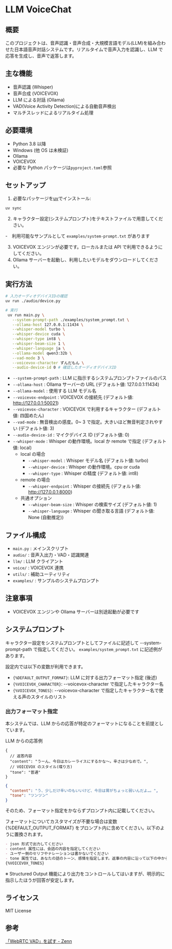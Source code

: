 # LLM VoiceChat

## 概要

このプロジェクトは、音声認識・音声合成・大規模言語モデル(LLM)を組み合わせた日本語音声対話システムです。リアルタイムで音声入力を認識し、LLM で応答を生成し、音声で返答します。

## 主な機能

- 音声認識 (Whisper)
- 音声合成 (VOICEVOX)
- LLM による対話 (Ollama)
- VAD(Voice Activity Detection)による自動音声検出
- マルチスレッドによるリアルタイム処理

## 必要環境

- Python 3.8 以降
- Windows (他 OS は未検証)
- Ollama
- VOICEVOX
- 必要な Python パッケージは`pyproject.toml`参照

## セットアップ

1. 必要なパッケージを[uv](https://github.com/astral-sh/uv)でインストール:

```sh
uv sync
```

2. キャラクター設定(システムプロンプト)をテキストファイルで用意してください。

-　利用可能なサンプルとして `examples/system-prompt.txt` があります

3. VOICEVOX エンジンが必要です。ローカルまたは API で利用できるようにしてください。
4. Ollama サーバーを起動し、利用したいモデルをダウンロードしてください。

## 実行方法

```sh
# 入力オーディオデバイスIDの確認
uv run ./audio/device.py

# 実行
 uv run main.py \
   --system-prompt-path ./examples/system_prompt.txt \
   --ollama-host 127.0.0.1:11434 \
   --whisper-model turbo \
   --whisper-device cuda \
   --whisper-type int8 \
   --whisper-beam-size 1 \
   --whisper-language ja \
   --ollama-model qwen3:32b \
   --vad-mode 3 \
   --voicevox-character ずんだもん \
   --audio-device-id 0 # 確認したオーディオデバイスID
```

- `--system-prompt-path` : LLM に指示するシステムプロンプトファイルのパス
- `--ollama-host` : Ollama サーバーの URL (デフォルト値: 127.0.0.1:11434)
- `--ollama-model` : 使用する LLM モデル名
- `--voicevox-endpoint` : VOICEVOX の接続先 (デフォルト値: http://127.0.0.1:50021)
- `--voicevox-character` : VOICEVOX で利用するキャラクター (デフォルト値: 四国めたん)
- `--vad-mode` : 無音検出の感度。0~ 3 で指定。大きいほど無音判定されやすい (デフォルト値: 3)
- `--audio-device-id` : マイクデバイス ID (デフォルト値: 0)
- `--whisper-mode` : Whisper の動作環境。local か remote で指定 (デフォルト値: local)
  - local の場合
    - `--whisper-model` : Whisper モデル名 (デフォルト値: turbo)
    - `--whisper-device` : Whisper の動作環境。cpu or cuda
    - `--whisper-type` : Whisper の精度 (デフォルト値: int8)
  - remote の場合
    - `--whisper-endpoint` : Whisper の接続先 (デフォルト値: http://127.0.0.1:8000)
  - 共通オプション
    - `--whisper-beam-size` : Whisper の検索サイズ (デフォルト値: 1)
    - `--whisper-language` : Whisper の聞き取る言語 (デフォルト値: None (自動推定))

## ファイル構成

- `main.py` : メインスクリプト
- `audio/` : 音声入出力・VAD・認識関連
- `llm/` : LLM クライアント
- `voice/` : VOICEVOX 連携
- `utils/` : 補助ユーティリティ
- `examples/` : サンプルのシステムプロンプト

## 注意事項

- VOICEVOX エンジンや Ollama サーバーは別途起動が必要です

## システムプロンプト

キャラクター設定をシステムプロンプトとしてファイルに記述して --system-prompt-path で指定してください。
`examples/system_prompt.txt` に記述例があります。

設定内では以下の変数が利用できます。

- `{%DEFAULT_OUTPUT_FORMAT}`: LLM に対する出力フォーマット指定 (後述)
- `{%VOICEVOX_CHARACTER}`: --voicevox-character で指定したキャラクター名
- `{%VOICEVOX_TONES}`: --voicevox-character で指定したキャラクター名で使える声のスタイルのリスト

### 出力フォーマット指定

本システムでは、LLM からの応答が特定のフォーマットになることを前提としています。

LLM からの応答例

```jsonc
{
  // 返答内容
  "content": "うーん、今日はカレーライスにするかな～。辛さは少なめで。",
  // VOICEVOX のスタイル(喋り方)
  "tone": "普通"
}
```

```json
{
  "content": "う、少しだけ辛いのもいいけど、今日は胃がちょっと弱いんだよ…。",
  "tone": "ツンツン"
}
```

そのため、フォーマット指定をかならずプロンプト内に記載してください。

フォーマットについてカスタマイズが不要な場合は変数 {%DEFAULT_OUTPUT_FORMAT} をプロンプト内に含めてください。以下のように置換されます。

```markdown
- json 形式で出力してください
- content 属性には、会話の内容を指定してください
- ユーザー側のセリフやナレーションは書かないでください
- tone 属性では、あなたの話のトーン、感情を指定します。返事の内容に沿って以下の中から選んでください
{%VOICEVOX_TONES}
```

※ Structured Output 機能により出力をコントロールしてはいますが、明示的に指示したほうが回答が安定します。

## ライセンス

MIT License

## 参考

[「WebRTC VAD」を試す - Zenn](https://zenn.dev/kun432/scraps/ec4666f467832c)
